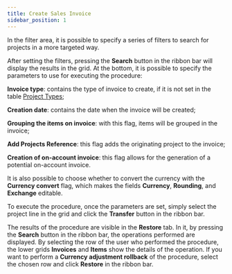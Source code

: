 ```yaml
---
title: Create Sales Invoice
sidebar_position: 1
---
```


In the filter area, it is possible to specify a series of filters to search for projects in a more targeted way.

After setting the filters, pressing the **Search** button in the ribbon bar will display the results in the grid. 
At the bottom, it is possible to specify the parameters to use for executing the procedure:

**Invoice type**: contains the type of invoice to create, if it is not set in the table [Project Types](/docs/configurations/tables/project-management/project-type/);

**Creation date**: contains the date when the invoice will be created;

**Grouping the items on invoice**: with this flag, items will be grouped in the invoice;

**Add Projects Reference**: this flag adds the originating project to the invoice;

**Creation of on-account invoice**: this flag allows for the generation of a potential on-account invoice.

It is also possible to choose whether to convert the currency with the **Currency convert** flag, which makes the fields **Currency**, **Rounding**, and **Exchange** editable.

To execute the procedure, once the parameters are set, simply select the project line in the grid and click the **Transfer** button in the ribbon bar.

The results of the procedure are visible in the **Restore** tab. In it, by pressing the **Search** button in the ribbon bar, the operations performed are displayed. By selecting the row of the user who performed the procedure, the lower grids **Invoices** and **Items** show the details of the operation.
If you want to perform a **Currency adjustment rollback** of the procedure, select the chosen row and click **Restore** in the ribbon bar.